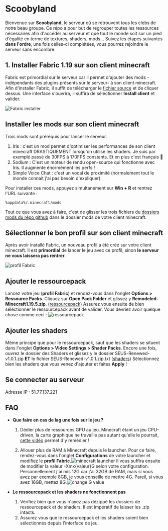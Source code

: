 # Scoobyland

Bienvenue sur **Scoobyland**, le serveur où se retrouvent tous les clebs de notre beau groupe.
Ce répo a pour but de regrouper toutes les ressources nécessaires afin d'accéder au serveur et que tout le monde soit sur un pied d'égalité en terme de textures, shaders, mods...
Suivez les étapes suivantes **dans l'ordre**, une fois celles-ci complétées, vous pourrez rejoindre le serveur sans encombre.

## 1. Installer Fabric 1.19 sur son client minecraft

Fabric est primordial sur le serveur car il permet d'ajouter des mods -indépendants des plugins présents sur le serveur- à son client minecraft.
Afin d'installer Fabric, il suffit de télécharger le [fichier source](https://github.com/Clement-picot6/minecraft/blob/main/utils/) et de cliquer dessus. Une interface s'ouvrira, il suffira de sélectionner **Install client** et valider.

![Fabric installer](https://img001.prntscr.com/file/img001/hQRfBiONSOSloMbFn6drRA.jpeg)


## Installer les mods sur son client minecraft
Trois mods sont prérequis pour lancer le serveur.
1. Iris : c'est un mod permet d'optimiser les performances de son client minecraft DRASTIQUEMENT lorsqu'on utilise les shaders. Je suis par exemplé passé de 30FPS à 170FPS constants. Et en plus c'est français 🐓
2. Sodium : C'est un moteur de rendu open-source qui fonctionne avec Iris. Il augmente énormément les perfs !
3. Simple Voice Chat : c'est un vocal de proximité (normalement tout le monde connait j'ai pas besoin d'expliquer).

Pour installer ces mods, appuyez simultanément sur **Win + R** et rentrez l'URL suivante :

    %appdata%/.minecraft/mods
Tout ce que vous avez à faire, c'est de glisser les trois fichiers du [dossiers mods du répo github](https://github.com/Clement-picot6/minecraft/tree/main/mods) dans le dossier mods de votre client minecraft.


## Sélectionner le bon profil sur son client minecraft

Après avoir installé Fabric, un nouveau profil a été créé sur votre client minecraft. Il est **primordial** de lancer le jeu avec ce profil, sinon **le serveur ne vous laissera pas rentrer**.

![profil Fabric](https://img001.prntscr.com/file/img001/EhPPK7odSfGWpfJs2iyNrw.jpeg)

## Ajouter le ressourcepack
Lancez votre jeu (**profil Fabric**) et rendez-vous dans l'onglet **Options > Ressource Packs**. Cliquez sur **Open Pack Folder** et glissez y **Remodeled-Minecraft1.19.5.zip**. ([ressourcepack](https://github.com/clementpicot/minecraft/tree/main/resourcepacks))
Assurez vous ensuite de bien sélectionner le ressourcepack avant de valider. Vous devriez avoir quelque chose comme ceci :
![ressourcepack](https://img001.prntscr.com/file/img001/9a0oLoD6QMKoh6_zCvFpGg.jpeg)

## Ajouter les shaders

Même principe que pour le ressourcepack, sauf que les shaders se situent dans l'onglet **Options > Video Settings > Shader Packs**. Encore une fois, ouvrez le dossier des Shaders et glissez y le dossier SEUS-Renewed-v1.0.1.zip **ET** le fichier SEUS-Renewed-v1.0.1.zip.txt ([shaders](https://github.com/clementpicot/minecraft/tree/main/shaderpacks))
Sélectionnez bien les shaders que vous venez d'ajouter et faites **Apply** !

## Se connecter au serveur

Adresse IP : 51.77.137.221

## FAQ

 - **Que faire en cas de lag une fois sur le jeu ?**
	 1. Dédier plus de ressources GPU au jeu. Minecraft étant un jeu CPU-driven, la carte graphique ne travaille pas autant qu'elle le pourrait, [cette vidéo](https://www.youtube.com/watch?v=J1UcsKnIV10&ab_channel=GameTrick) permet d'y remédier !

	 2. Allouer plus de RAM à Minecraft depuis le launcher. Pour ce faire, rendez-vous dans l'onglet **Configurations** de votre launcher et modifiez le **profil Fabric**.![minecraft launcher](https://img001.prntscr.com/file/img001/StBWM162SsGp77FAmTHpGQ.jpeg)
Il vous suffira ensuite de modifier la valeur -Xmx{valeur}G selon votre configuration.
Personnellement j'ai mis 12G car j'ai 32GB de RAM, mais si vous avez par exemple 8GB, je vous conseille de mettre 4G. Pareil, si vous avez 16GB, mettez 8G.![change G value](https://img001.prntscr.com/file/img001/E00i1m7gTr-eq7G9MhqHiQ.jpeg)&nbsp;
&nbsp;

 - **Le ressourcepack et les shaders ne fonctionnent pas**
	1. Vérifiez bien que vous n'ayez pas dézippé les dossiers de ressourcepack et de shaders. Il est impératif de laisser les .zip intacts.
	2. Assurez vous que le ressourcepack et les shaders soient bien sélectionnés depuis l'interface de jeu.
